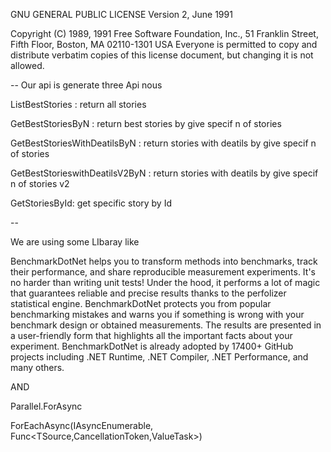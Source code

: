  GNU GENERAL PUBLIC LICENSE
 Version 2, June 1991

 Copyright (C) 1989, 1991 Free Software Foundation, Inc.,
 51 Franklin Street, Fifth Floor, Boston, MA 02110-1301 USA
 Everyone is permitted to copy and distribute verbatim copies
 of this license document, but changing it is not allowed.

 --
Our api is generate three Api nous 

ListBestStories : return all stories

GetBestStoriesByN : return best stories by give specif n of stories 

GetBestStoriesWithDeatilsByN : return  stories with deatils  by give specif n of stories 

GetBestStorieswithDeatilsV2ByN :  return  stories with deatils  by give specif n of stories  v2

GetStoriesById: get specific story by Id

--

We are using some LIbaray like

BenchmarkDotNet helps you to transform methods into benchmarks, track their performance, and share reproducible measurement experiments. 
It's no harder than writing unit tests! Under the hood, it performs a lot of magic that guarantees reliable and precise results thanks to the perfolizer statistical engine.
 BenchmarkDotNet protects you from popular benchmarking mistakes and warns you if something is wrong with your benchmark design or obtained measurements. 
 The results are presented in a user-friendly form that highlights all the important facts about your experiment.
 BenchmarkDotNet is already adopted by 17400+ GitHub projects including .NET Runtime, .NET Compiler, .NET Performance, and many others.


AND

Parallel.ForAsync


ForEachAsync<TSource>(IAsyncEnumerable<TSource>, Func<TSource,CancellationToken,ValueTask>)


